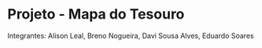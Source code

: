 # Projeto - Mapa do Tesouro
Integrantes: Alison Leal, Breno Nogueira, Davi Sousa Alves, Eduardo Soares
